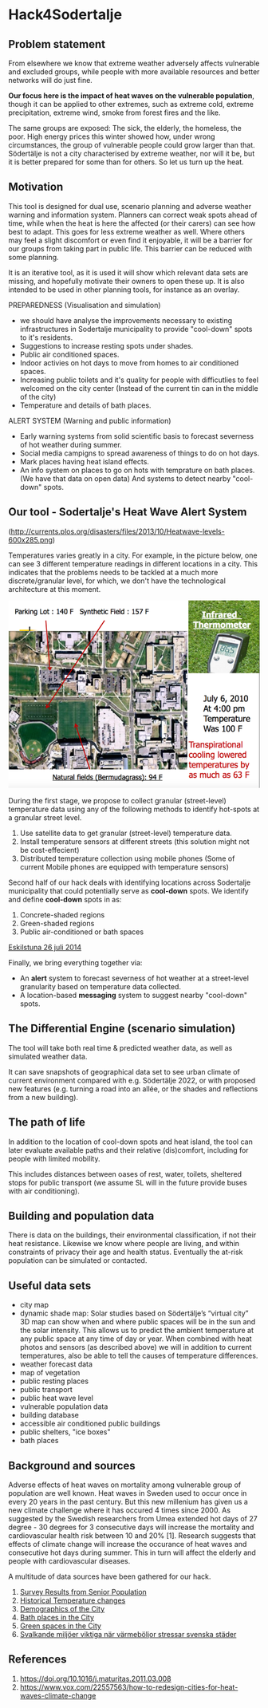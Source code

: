 # Hack4Sodertalje

## Problem statement 
From elsewhere we know that extreme weather adversely affects vulnerable and excluded groups, while people with more available resources and better networks will do just fine. 

**Our focus here is the impact of heat waves on the vulnerable population**, though it can be applied to other extremes, such as extreme cold, extreme precipitation, extreme wind, smoke from forest fires and the like. 

The same groups are exposed: The sick, the elderly, the homeless, the poor. High energy prices this winter showed how, under wrong circumstances, the group of vulnerable people could grow larger than that. Södertälje is not a city characterised by extreme weather, nor will it be, but it is better prepared for some than for others. So let us turn up the heat.



## Motivation
This tool is designed for dual use, scenario planning and adverse weather warning and information system. Planners can correct weak spots ahead of time, while when the heat is here the affected (or their carers) can see how best to adapt. This goes for less extreme weather as well. Where others may feel a slight discomfort or even find it enjoyable, it will be a barrier for our groups from taking part in public life. This barrier can be reduced with some planning. 

It is an iterative tool, as it is used it will show which relevant data sets are missing, and hopefully motivate their owners to open these up. It is also intended to be used in other planning tools, for instance as an overlay. 

PREPAREDNESS (Visualisation and simulation)
* we should have analyse the improvements necessary to existing infrastructures in Sodertalje municipality to provide "cool-down" spots to it's residents. 
* Suggestions to increase resting spots under shades. 
* Public air conditioned spaces.
* Indoor activies on hot days to move from homes to air conditioned spaces. 
* Increasing public toilets and it's quality for people with difficutlies to feel welcomed on the city center (Instead of the current tin can in the middle of the city) 
* Temperature and details of bath places.

ALERT SYSTEM (Warning and public information)
* Early warning systems from solid scientific basis to forecast severness of hot weather during summer. 
* Social media campigns to spread awareness of things to do on hot days.
* Mark places having heat island effects. 
* An info system on places to go on hots with temprature on bath places. (We have that data on open data) And systems to detect nearby "cool-down" spots.

## Our tool - Sodertalje's Heat Wave Alert System

(http://currents.plos.org/disasters/files/2013/10/Heatwave-levels-600x285.png)

Temperatures varies greatly in a city. For example, in the picture below, one can see 3 different temperature readings in different locations in a city. This indicates that the problems needs to be tackled at a much more discrete/granular level, for which, we don't have the technological architecture at this moment. 

![Temperature changes are more granular](./photos-of-current-seats/UMD-heat+slide.png)

During the first stage, we propose to collect granular (street-level) temperature data using any of the following methods to identify hot-spots at a granular street level. 
1. Use satellite data to get granular (street-level) temperature data. 
2. Install temperature sensors at different streets (this solution might not be cost-effecient)
3. Distributed temperature collection using mobile phones (Some of current Mobile phones are equipped with temperature sensors)

Second half of our hack deals with identifying locations across Sodertalje municipality that could potentially serve as **cool-down** spots. We identify and define **cool-down** spots in as:
1. Concrete-shaded regions 
2. Green-shaded regions 
3. Public air-conditioned or bath spaces

[Eskilstuna 26 juli 2014](https://www.smhi.se/polopoly_fs/1.136268.1528803536!/image/str%C3%A5lningstemperatur_Eskilstuna.jpg_gen/derivatives/Original_542px/image/str%C3%A5lningstemperatur_Eskilstuna.jpg)

Finally, we bring everything together via:  
* An **alert** system to forecast severness of hot weather at a street-level granularity based on temperature data collected. 
* A location-based **messaging** system to suggest nearby "cool-down" spots.

## The Differential Engine (scenario simulation)
The tool will take both real time & predicted weather data, as well as simulated weather data. 

It can save snapshots of geographical data set to see urban climate of current environment compared with e.g. Södertälje 2022, or with proposed new features (e.g. turning a road into an allée, or the shades and reflections from a new building).

## The path of life
In addition to the location of cool-down spots and heat island, the tool can later evaluate available paths and their relative (dis)comfort, including for people with limited mobility. 

This includes distances between oases of rest, water, toilets, sheltered stops for public transport (we assume SL will in the future provide buses with air conditioning). 

## Building and population data
There is data on the buildings, their environmental classification, if not their heat resistance. Likewise we know where people are living, and within constraints of privacy their age and health status. Eventually the at-risk population can be simulated or contacted. 

## Useful data sets

* city map
* dynamic shade map: Solar studies based on Södertälje’s “virtual city” 3D map can show when and where public spaces will be in the sun and the solar intensity. This allows us to predict the ambient temperature at any public space at any time of day or year. When combined with heat photos and sensors (as described above) we will in addition to current temperatures, also be able to tell the causes of temperature differences. 
* weather forecast data
* map of vegetation
* public resting places
* public transport
* public heat wave level 
* vulnerable population data
* building database
* accessible air conditioned public buildings
* public shelters, "ice boxes"
* bath places

## Background and sources
Adverse effects of heat waves on mortality among vulnerable group of population are well known. Heat waves in Sweden used to occur once in every 20 years in the past century. But this new millenium has given us a new climate challenge where it has occured 4 times since 2000. As suggested by the Swedish researchers from Umea extended hot days of 27 degree - 30 degrees for 3 consecutive days will increase the mortality and cardiovascular health risk between 10 and 20% [1]. Research suggests that effects of climate change will increase the occurance of heat waves and consecutive hot days during summer. This in turn will affect the elderly and people with cardiovascular diseases. 

A multitude of data sources have been gathered for our hack. 
1. [Survey Results from Senior Population](./data/survey-results)
2. [Historical Temperature changes](./data/stockholm-historical-temps-monthly-3)
3. [Demographics of the City](./data/demographics-data)
4. [Bath places in the City](./data/bath-places)
5. [Green spaces in the City](./data/green-spaces-geojson-data)
6. [Svalkande miljöer viktiga när värmeböljor stressar svenska städer](https://www.smhi.se/forskning/forskningsnyheter/svalkande-miljoer-viktiga-nar-varmeboljor-stressar-svenska-stader-1.136119) 


## References
1. https://doi.org/10.1016/j.maturitas.2011.03.008
2. https://www.vox.com/22557563/how-to-redesign-cities-for-heat-waves-climate-change
